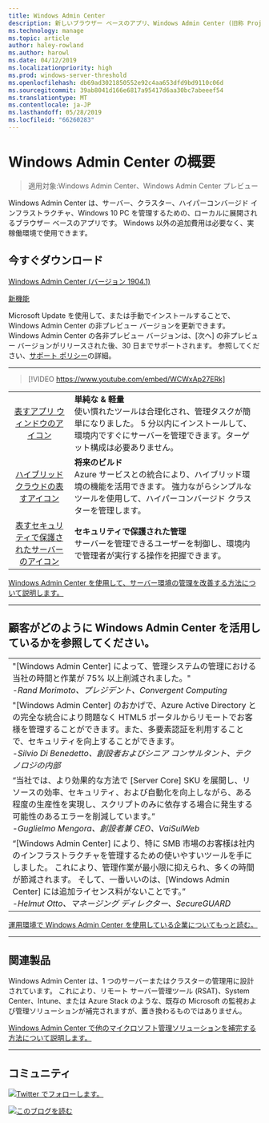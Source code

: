 ```yaml
---
title: Windows Admin Center
description: 新しいブラウザー ベースのアプリ、Windows Admin Center (旧称 Project Honolulu) で Windows および Windows Server を管理する方法の詳細
ms.technology: manage
ms.topic: article
author: haley-rowland
ms.author: harowl
ms.date: 04/12/2019
ms.localizationpriority: high
ms.prod: windows-server-threshold
ms.openlocfilehash: db69ad3021850552e92c4aa653dfd9bd9110c06d
ms.sourcegitcommit: 39ab8041d166e6817a95417d6aa30bc7abeeef54
ms.translationtype: MT
ms.contentlocale: ja-JP
ms.lasthandoff: 05/28/2019
ms.locfileid: "66260283"
---
```

# <a name="hello-windows-admin-center"></a>Windows Admin Center の概要

>適用対象:Windows Admin Center、Windows Admin Center プレビュー

Windows Admin Center は、サーバー、クラスター、ハイパーコンバージド インフラストラクチャ、Windows 10 PC を管理するための、ローカルに展開されるブラウザー ベースのアプリです。 Windows 以外の追加費用は必要なく、実稼働環境で使用できます。

## <a name="download-now"></a>今すぐダウンロード

<!--**Windows Admin Center Preview** (version 1906)
[Which version is right for me?](faq.md#what-is-windows-admin-center-preview-which-version-is-right-for-me)

- [Windows Admin Center Preview 1906](https://www.microsoft.com/en-us/software-download/windowsinsiderpreviewserver) - Includes the latest feature updates.
-  -->
[Windows Admin Center (バージョン 1904.1)](https://aka.ms/WACDownload) <!--Broadly validated & generally available.-->

[新機能](../overview.md#release-history)

Microsoft Update を使用して、または手動でインストールすることで、Windows Admin Center の非プレビュー バージョンを更新できます。 Windows Admin Center の各非プレビュー バージョンは、[次へ] の非プレビュー バージョンがリリースされた後、30 日までサポートされます。 参照してください、[サポート ポリシー](../support/index.md)の詳細。

********************

>[!VIDEO https://www.youtube.com/embed/WCWxAp27ERk]


|   |   |
|:-:|:--|
| [表すアプリ ウィンドウのアイコン](/media/simple-icon.png)| **単純な & 軽量** <br/> 使い慣れたツールは合理化され、管理タスクが簡単になりました。 5 分以内にインストールして、環境内ですぐにサーバーを管理できます。ターゲット構成は必要ありません。 |
| [ハイブリッド クラウドの表すアイコン](/media/future-icon.png)| **将来のビルド** <br/> Azure サービスとの統合により、ハイブリッド環境の機能を活用できます。 強力ながらシンプルなツールを使用して、ハイパーコンバージド クラスターを管理します。 |
| [表すセキュリティで保護されたサーバーのアイコン](/media/secure-icon.png)| **セキュリティで保護された管理** <br/> サーバーを管理できるユーザーを制御し、環境内で管理者が実行する操作を把握できます。 |

[Windows Admin Center を使用して、サーバー環境の管理を改善する方法について説明します。](../overview.md)

********************

## <a name="see-how-customers-are-benefitting-from-windows-admin-center"></a>顧客がどのように Windows Admin Center を活用しているかを参照してください。

|  |
|--|
| "[Windows Admin Center] によって、管理システムの管理における当社の時間と作業が 75% 以上削減されました。"<br> *-Rand Morimoto、プレジデント、Convergent Computing* |
| "[Windows Admin Center] のおかげで、Azure Active Directory との完全な統合により問題なく HTML5 ポータルからリモートでお客様を管理することができます。また、多要素認証を利用することで、セキュリティを向上することができます。<br/> *-Silvio Di Benedetto、創設者およびシニア コンサルタント、テクノロジの内部* |
| “当社では、より効果的な方法で [Server Core] SKU を展開し、リソースの効率、セキュリティ、および自動化を向上しながら、ある程度の生産性を実現し、スクリプトのみに依存する場合に発生する可能性のあるエラーを削減しています。” <br/> *-Guglielmo Mengora、創設者兼 CEO、VaiSulWeb* |
| “[Windows Admin Center] により、特に SMB 市場のお客様は社内のインフラストラクチャを管理するための使いやすいツールを手にしました。 これにより、管理作業が最小限に抑えられ、多くの時間が節減されます。 そして、一番いいのは、[Windows Admin Center] には追加ライセンス料がないことです。” <br/> *-Helmut Otto、マネージング ディレクター、SecureGUARD* |

[運用環境で Windows Admin Center を使用している企業についてもっと読む。](case-studies.md)

********************

## <a name="related-products"></a>関連製品

Windows Admin Center は、1 つのサーバーまたはクラスターの管理用に設計されています。 これにより、リモート サーバー管理ツール (RSAT)、System Center、Intune、または Azure Stack のような、既存の Microsoft の監視および管理ソリューションが補完されますが、置き換わるものではありません。 

[Windows Admin Center で他のマイクロソフト管理ソリューションを補完する方法について説明します。](related-management.md)

********************

## <a name="connect-with-us"></a>コミュニティ

![ ](//img-prod-cms-rt-microsoft-com.akamaized.net/cms/api/am/imageFileData/REOolR)[Twitter でフォローします。](https://twitter.com/servermgmt)

![ ](//img-prod-cms-rt-microsoft-com.akamaized.net/cms/api/am/imageFileData/REOtyw)[このブログを読む](https://blogs.technet.microsoft.com/servermanagement/)